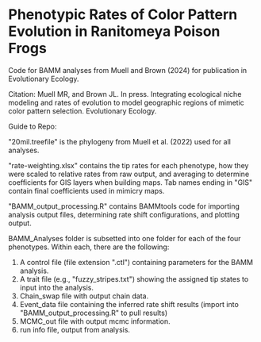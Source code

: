 # Phenotypic Rates of Color Pattern Evolution in Ranitomeya Poison Frogs
Code for BAMM analyses from Muell and Brown (2024) for publication in Evolutionary Ecology.

Citation: Muell MR, and Brown JL. In press. Integrating ecological niche modeling and rates of evolution to model geographic regions of mimetic color pattern selection. Evolutionary Ecology.

Guide to Repo:

"20mil.treefile" is the phylogeny from Muell et al. (2022) used for all analyses.

"rate-weighting.xlsx" contains the tip rates for each phenotype, how they were scaled to relative rates from raw output, and averaging to determine coefficients for GIS layers when building maps. Tab names ending in "GIS" contain final coefficients used in mimicry maps.

"BAMM_output_processing.R" contains BAMMtools code for importing analysis output files, determining rate shift configurations, and plotting output.

BAMM_Analyses folder is subsetted into one folder for each of the four phenotypes. Within each, there are the following:
1) A control file (file extension ".ctl") containing parameters for the BAMM analysis.
2) A trait file (e.g., "fuzzy_stripes.txt") showing the assigned tip states to input into the analysis.
3) Chain_swap file with output chain data.
4) Event_data file containing the inferred rate shift results (import into "BAMM_output_processing.R" to pull results)
5) MCMC_out file with output mcmc information.
6) run info file, output from analysis.
